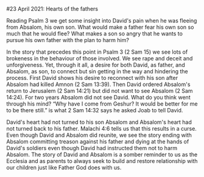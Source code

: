 #23 April 2021: Hearts of the fathers

Reading Psalm 3 we get some insight into David's pain when he was fleeing from Absalom, his own son.
What would make a father fear his own son so much that he would flee? 
What makes a son so angry that he wants to pursue his own father with the plan to harm him?

In the story that precedes this point in Psalm 3 (2 Sam 15) we see lots of brokeness in the behaviour of those involved. 
We see rape and deceit and unforgiveness. Yet, through it all, a desire for both David, as father, and Absalom, as son, to connect but sin getting in the way and hindering the process.
First David shows his desire to reconnect with his son after Absalom had killed Amnon (2 Sam 13:39). 
Then David ordered Absalom's return to Jerusalem (2 Sam 14:21) but did not want to see Absalom (2 Sam 14:24).
For two years Absalom did not see David. What do you think went through his mind? 
“Why have I come from Geshur? It would be better for me to be there still.” is what 2 Sam 14:32 says he asked Joab to tell David.

David's heart had not turned to his son Absalom and Absalom's heart had not turned back to his father.
Malachi 4:6 tells us that this results in a curse.
Even though David and Absalom did reunite, we see the story ending with Absalom committing treason against his father and dying at the hands of David's soldiers even though David had instructed them not to harm Absalom. 
The story of David and Absalom is a somber reminder to us as the Ecclesia and as parents to always seek to build and restore relationship with our children just like Father God does with us.


